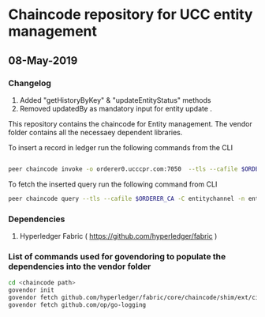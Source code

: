 # Chaincode repository for UCC entity management 
## 08-May-2019
### Changelog
1. Added "getHistoryByKey" & "updateEntityStatus" methods
2. Removed updatedBy as mandatory input for entity update . 


This repository contains the chaincode for Entity management. The vendor folder contains all the necessaey dependent libraries. 


To  insert a record in ledger run the following commands from the CLI

```sh

peer chaincode invoke -o orderer0.ucccpr.com:7050  --tls --cafile $ORDERER_CA -C entitychannel -n entity -c '{"args":["createEntityRecord","{\"id\":\"1001103396725306\",\"reqid\":\"A005\",\"etype\":\"P\",\"poi\":\"ABC\",\"name\":\"Airtel001\",\"pid\":\"pid002\",\"eclass\":\"PE\",\"svcprv\":\"JI\",\"sts\":\"I\",\"appby\":\"abhijit007\",\"appon\":\"system1\"}"]}'


```

To fetch the inserted query run the following command from CLI

```sh
peer chaincode query --tls --cafile $ORDERER_CA -C entitychannel -n entity -c  {"args":["searchEntityRecord","{\"typ\":\"name\",\"name\":\"Airtel001\"}"]}'

```



### Dependencies

1. Hyperledger Fabric ( https://github.com/hyperledger/fabric )


### List of commands used for govendoring to populate the dependencies into the vendor folder
 

```sh
cd <chaincode path>
govendor init
govendor fetch github.com/hyperledger/fabric/core/chaincode/shim/ext/cid
govendor fetch github.com/op/go-logging

```



